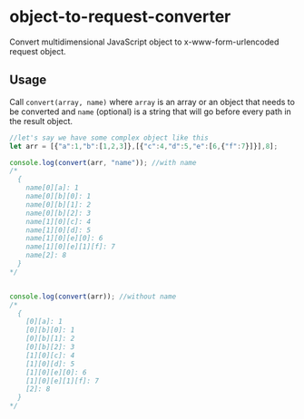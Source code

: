 # object-to-request-converter
Convert multidimensional JavaScript object to x-www-form-urlencoded request object.

Usage
---
Call `convert(array, name)` where `array` is an array or an object that needs to be converted and `name` (optional) is a string that will go before every path in the result object.
```js
//let's say we have some complex object like this
let arr = [{"a":1,"b":[1,2,3]},[{"c":4,"d":5,"e":[6,{"f":7}]}],8];

console.log(convert(arr, "name")); //with name
/*
  {
    name[0][a]: 1
    name[0][b][0]: 1
    name[0][b][1]: 2
    name[0][b][2]: 3
    name[1][0][c]: 4
    name[1][0][d]: 5
    name[1][0][e][0]: 6
    name[1][0][e][1][f]: 7
    name[2]: 8
  }
*/


console.log(convert(arr)); //without name
/*
  {
    [0][a]: 1
    [0][b][0]: 1
    [0][b][1]: 2
    [0][b][2]: 3
    [1][0][c]: 4
    [1][0][d]: 5
    [1][0][e][0]: 6
    [1][0][e][1][f]: 7
    [2]: 8
  }
*/
```
